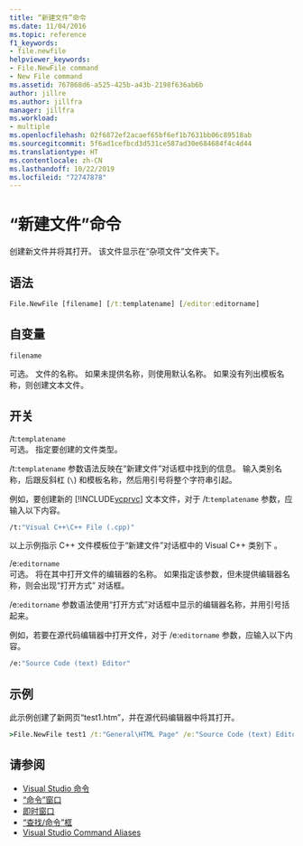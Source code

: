 ```yaml
---
title: “新建文件”命令
ms.date: 11/04/2016
ms.topic: reference
f1_keywords:
- file.newfile
helpviewer_keywords:
- File.NewFile command
- New File command
ms.assetid: 767868d6-a525-425b-a43b-2198f636ab6b
author: jillre
ms.author: jillfra
manager: jillfra
ms.workload:
- multiple
ms.openlocfilehash: 02f6872ef2acaef65bf6ef1b7631bb06c89518ab
ms.sourcegitcommit: 5f6ad1cefbcd3d531ce587ad30e684684f4c4d44
ms.translationtype: HT
ms.contentlocale: zh-CN
ms.lasthandoff: 10/22/2019
ms.locfileid: "72747878"
---
```

# <a name="new-file-command"></a>“新建文件”命令
创建新文件并将其打开。 该文件显示在“杂项文件”文件夹下。

## <a name="syntax"></a>语法

```cmd
File.NewFile [filename] [/t:templatename] [/editor:editorname]
```

## <a name="arguments"></a>自变量
`filename`

可选。 文件的名称。 如果未提供名称，则使用默认名称。 如果没有列出模板名称，则创建文本文件。

## <a name="switches"></a>开关
/t:`templatename`\
可选。 指定要创建的文件类型。

/t:`templatename` 参数语法反映在“新建文件”对话框中找到的信息。 输入类别名称，后跟反斜杠 (`\`) 和模板名称，然后用引号将整个字符串引起。

例如，要创建新的 [!INCLUDE[vcprvc](../../code-quality/includes/vcprvc_md.md)] 文本文件，对于 /t:`templatename` 参数，应输入以下内容。

```cmd
/t:"Visual C++\C++ File (.cpp)"
```

以上示例指示 C++ 文件模板位于“新建文件”对话框中的 Visual C++ 类别下  。

/e:`editorname`\
可选。 将在其中打开文件的编辑器的名称。 如果指定该参数，但未提供编辑器名称，则会出现“打开方式”  对话框。

/e:`editorname` 参数语法使用“打开方式”对话框中显示的编辑器名称，并用引号括起来。

例如，若要在源代码编辑器中打开文件，对于 /e:`editorname` 参数，应输入以下内容。

```cmd
/e:"Source Code (text) Editor"
```

## <a name="example"></a>示例
此示例创建了新网页“test1.htm”，并在源代码编辑器中将其打开。

```cmd
>File.NewFile test1 /t:"General\HTML Page" /e:"Source Code (text) Editor"
```

## <a name="see-also"></a>请参阅

- [Visual Studio 命令](../../ide/reference/visual-studio-commands.md)
- [“命令”窗口](../../ide/reference/command-window.md)
- [即时窗口](../../ide/reference/immediate-window.md)
- [“查找/命令”框](../../ide/find-command-box.md)
- [Visual Studio Command Aliases](../../ide/reference/visual-studio-command-aliases.md)